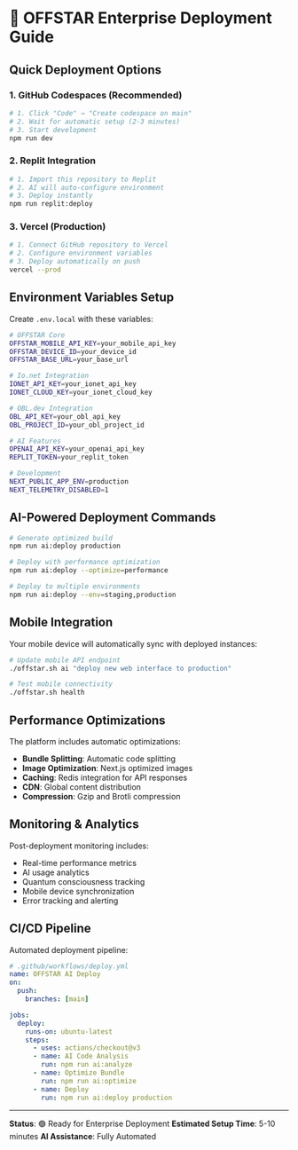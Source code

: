# 🚀 OFFSTAR Enterprise Deployment Guide

## Quick Deployment Options

### 1. GitHub Codespaces (Recommended)
```bash
# 1. Click "Code" → "Create codespace on main"
# 2. Wait for automatic setup (2-3 minutes)
# 3. Start development
npm run dev
```

### 2. Replit Integration
```bash
# 1. Import this repository to Replit
# 2. AI will auto-configure environment
# 3. Deploy instantly
npm run replit:deploy
```

### 3. Vercel (Production)
```bash
# 1. Connect GitHub repository to Vercel
# 2. Configure environment variables
# 3. Deploy automatically on push
vercel --prod
```

## Environment Variables Setup

Create `.env.local` with these variables:

```bash
# OFFSTAR Core
OFFSTAR_MOBILE_API_KEY=your_mobile_api_key
OFFSTAR_DEVICE_ID=your_device_id
OFFSTAR_BASE_URL=your_base_url

# Io.net Integration
IONET_API_KEY=your_ionet_api_key
IONET_CLOUD_KEY=your_ionet_cloud_key

# OBL.dev Integration
OBL_API_KEY=your_obl_api_key
OBL_PROJECT_ID=your_obl_project_id

# AI Features
OPENAI_API_KEY=your_openai_api_key
REPLIT_TOKEN=your_replit_token

# Development
NEXT_PUBLIC_APP_ENV=production
NEXT_TELEMETRY_DISABLED=1
```

## AI-Powered Deployment Commands

```bash
# Generate optimized build
npm run ai:deploy production

# Deploy with performance optimization
npm run ai:deploy --optimize=performance

# Deploy to multiple environments
npm run ai:deploy --env=staging,production
```

## Mobile Integration

Your mobile device will automatically sync with deployed instances:

```bash
# Update mobile API endpoint
./offstar.sh ai "deploy new web interface to production"

# Test mobile connectivity
./offstar.sh health
```

## Performance Optimizations

The platform includes automatic optimizations:

- **Bundle Splitting**: Automatic code splitting
- **Image Optimization**: Next.js optimized images
- **Caching**: Redis integration for API responses
- **CDN**: Global content distribution
- **Compression**: Gzip and Brotli compression

## Monitoring & Analytics

Post-deployment monitoring includes:

- Real-time performance metrics
- AI usage analytics
- Quantum consciousness tracking
- Mobile device synchronization
- Error tracking and alerting

## CI/CD Pipeline

Automated deployment pipeline:

```yaml
# .github/workflows/deploy.yml
name: OFFSTAR AI Deploy
on:
  push:
    branches: [main]

jobs:
  deploy:
    runs-on: ubuntu-latest
    steps:
      - uses: actions/checkout@v3
      - name: AI Code Analysis
        run: npm run ai:analyze
      - name: Optimize Bundle
        run: npm run ai:optimize
      - name: Deploy
        run: npm run ai:deploy production
```

---

**Status**: 🟢 Ready for Enterprise Deployment
**Estimated Setup Time**: 5-10 minutes
**AI Assistance**: Fully Automated